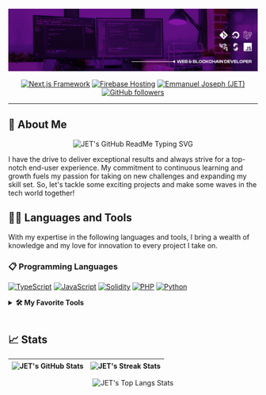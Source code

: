 <p align="center"><img alt="JET GitHub Readme Header" src="./public/media/jet-gh-readme-header.png" /></p>

<p align="center">
  <a href="https://nextjs.org" target="_blank"><img src="https://img.shields.io/badge/Framework-NextJS?logo=next.js&label=Next.js&color=8b15ba" alt="Next.js Framework" /></a>
  <a href="https://firebase.com" target="_blank"><img src="https://img.shields.io/badge/Hosting-Firebase?logo=firebase&label=Firebase&color=8b15ba" alt="Firebase Hosting" /></a>
  <a href="https://emmanueljet.com" target="_blank"><img src="https://img.shields.io/website?down_color=red&down_message=Offiline&label=Preview&up_color=8b15ba&up_message=Online&url=https%3A%2F%2Femmanueljet.com" alt="Emmanuel Joseph (JET)" /></a>
  <a href="https://github.com/emmanuelJet?tab=followers" target="_blank"><img src="https://img.shields.io/github/followers/emmanuelJet?logo=github&color=8b15ba&label=Followers" alt="GitHub followers" /></a>
</p>

---

## 🚀 About Me

<p align="center"><img src="https://readme-typing-svg.demolab.com?font=Open+Sans&pause=1000&color=8b15ba&center=true&vCenter=true&width=435&lines=Greetings%2C+fellow+tech+enthusiasts!;+I+am+Emmanuel+Joseph+(JET)%2C;a+Web+and+Blockchain+Developer." alt="JET's GitHub ReadMe Typing SVG" /></p>

I have the drive to deliver exceptional results and always strive for a top-notch end-user experience. My commitment to continuous learning and growth fuels my passion for taking on new challenges and expanding my skill set. So, let's tackle some exciting projects and make some waves in the tech world together!

## 👨‍💻 Languages and Tools

With my expertise in the following languages and tools, I bring a wealth of knowledge and my love for innovation to every project I take on.

### 📋 Programming Languages

<p>
  <a href="https://github.com/search?q=user%3AemmanuelJet+language%3Atypescript&type=repositories"><img alt="TypeScript" src="https://img.shields.io/badge/TypeScript-007ACC.svg?logo=typescript&logoColor=white" /></a>
  <a href="https://github.com/search?q=user%3AemmanuelJet+language%3Ajavascript&type=repositories"><img alt="JavaScript" src="https://img.shields.io/badge/JavaScript-F7DF1E.svg?logo=javascript&logoColor=black" /></a>
  <a href="https://github.com/search?q=user%3AemmanuelJet+language%3Asolidity&type=repositories"><img alt="Solidity" src="https://img.shields.io/badge/Solidity-%23363636.svg?logo=solidity&logoColor=white" /></a>
  <a href="https://github.com/search?q=blade+user%3AemmanuelJet+language%3Aphp+OR+user%3AemmanuelJet+language%3Ablade&type=repositories"><img alt="PHP" src="https://img.shields.io/badge/PHP-777BB4.svg?logo=php&logoColor=white" /></a>
  <a href="https://github.com/search?q=user%3AemmanuelJet+language%3Apython&type=repositories"><img alt="Python" src="https://img.shields.io/badge/Python-14354C.svg?logo=python&logoColor=white" /></a>
</p>

<details>
  <summary><b>🛠️ My Favorite Tools</b></summary>

  <h4>🧰 Frameworks and Libraries</h4>
  <p>
    <img alt="Laravel" src="https://img.shields.io/badge/laravel-%23FF2D20.svg?logo=laravel&logoColor=white" />
    <img alt="Next.js" src="https://img.shields.io/badge/Next.js-black?logo=next.js&logoColor=white" />
    <img alt="Node.js" src="https://img.shields.io/badge/Node.js-43853D.svg?logo=node.js&logoColor=white" />
    <img alt="Express.js" src="https://img.shields.io/badge/Express.js-black.svg?logo=node.js&logoColor=white" />
    <img alt="Foundry" src="https://custom-icon-badges.demolab.com/badge/Foundry-E8E8E8.svg?logo=foundry" />
    <img alt="Hardhat" src="https://custom-icon-badges.demolab.com/badge/Hardhat-CCB200.svg?logo=hardhat" />
    <img alt="Truffle" src="https://custom-icon-badges.demolab.com/badge/Truffle-5e464d.svg?logo=truffle" />
    <img alt="Vyper" src="https://custom-icon-badges.demolab.com/badge/Vyper-FFFFFF.svg?logo=vyper" />
    <img alt="Web3.js" src="https://custom-icon-badges.demolab.com/badge/Web3.js-000000.svg?logo=web3-js&logoColor=white" />
    <img alt="Ether.js" src="https://custom-icon-badges.demolab.com/badge/Ether.js-FFFFFF.svg?logo=ether-js&logoColor=white" />
    <img alt="Tailwind" src="https://img.shields.io/badge/Tailwind-38bdf8.svg?logo=tailwindcss&logoColor=white" />
    <img alt="Bootstrap" src="https://img.shields.io/badge/Bootstrap-7952B3.svg?logo=bootstrap&logoColor=white" />
    <img alt="Material Design" src="https://img.shields.io/badge/Material%20Design-0081CB.svg?logo=material-design&logoColor=white" />
  </p>

  <h4>🗄️ Databases and Cloud Hosting</h4>
  <p>
    <img alt="Google Cloud" src ="https://img.shields.io/badge/Google%20Cloud-DB4437.svg?logo=googlecloud&logoColor=white" />
    <img alt="DigitalOcean" src ="https://img.shields.io/badge/DigitalOcean-0167ff.svg?logo=digitalOcean&logoColor=white" />
    <img alt="Heroku" src="https://img.shields.io/badge/Heroku-430098.svg?logo=heroku&logoColor=white" />
    <img alt="Firebase" src ="https://img.shields.io/badge/Firebase-FFC400.svg?logo=firebase&logoColor=white" />
    <img alt="Vercel" src="https://img.shields.io/badge/Vercel-000000.svg?logo=vercel&logoColor=white" />
    <img alt="GitHub Pages" src="https://img.shields.io/badge/GitHub%20Pages-327FC7.svg?logo=github&logoColor=white" />
    <img alt="Netlify" src="https://img.shields.io/badge/netlify-%23000000.svg?logo=netlify&logoColor=#00C7B7" />
    <img alt="MongoDB" src ="https://img.shields.io/badge/MongoDB-4ea94b.svg?logo=mongodb&logoColor=white" />
    <img alt="MySQL" src="https://img.shields.io/badge/MySQL-00f.svg?logo=mysql&logoColor=white" />
    <img alt="PostgreSQL" src ="https://img.shields.io/badge/PostgreSQL-316192.svg?logo=postgresql&logoColor=white" />
  </p>

  <h4>💻 Software and Tools</h4>
  <p>
    <img alt="Google Chrome" src="https://img.shields.io/badge/Google%20Chrome-FF0000.svg?logo=GoogleChrome&logoColor=white" />
    <img alt="Android" src="https://img.shields.io/badge/Android-3DDC84?logo=android&logoColor=white" />
    <img alt="macOS" src="https://img.shields.io/badge/mac%20os-000000.svg?logo=macos&logoColor=F0F0F0" />
    <img alt="Ubuntu" src="https://img.shields.io/badge/Ubuntu-E95420.svg?logo=ubuntu&logoColor=white" />
    <img alt="Brave" src="https://img.shields.io/badge/-Brave-FB542B?logo=brave&logoColor=white" />
    <img alt="Discord" src="https://img.shields.io/badge/-Discord-5865F2.svg?logo=discord&logoColor=white" />
    <img alt="Git" src="https://img.shields.io/badge/Git-F05033.svg?logo=git&logoColor=white" />
    <img alt="GitHub Actions" src="https://img.shields.io/badge/GitHub%20Actions-2671E5.svg?logo=github%20actions&logoColor=white" />
    <img alt="GitLab" src="https://img.shields.io/badge/gitlab-%23181717.svg?logo=gitlab&logoColor=white" />
    <img alt="Google Sheets" src="https://img.shields.io/badge/Sheets-34A853.svg?logo=google%20sheets&logoColor=white" />
    <img alt="Postman" src="https://img.shields.io/badge/Postman-FF6C37?logo=postman&logoColor=white" />
    <img alt="Visual Studio Code" src="https://img.shields.io/badge/Visual%20Studio%20Code-0078d7.svg?logo=visual-studio-code&logoColor=white" />
    <img alt="Slack" src="https://img.shields.io/badge/Slack-4A154B.svg?logo=slack&logoColor=white" />
    <img alt="Notion" src="https://img.shields.io/badge/Notion-010101.svg?logo=notion&logoColor=white" />
    <img alt="Jira" src="https://img.shields.io/badge/jira-%230A0FFF.svg?logo=jira&logoColor=white" />
  </p>
</details>
<br />

## 📈 Stats

| <img align="center" src="https://github-readme-stats.vercel.app/api?username=emmanuelJet&show_icons=true&include_all_commits=true&count_private=true&theme=midnight-purple&hide_border=true&hide=contribs" alt="JET's GitHub Stats" /> | <img align="center" src="https://streak-stats.demolab.com?user=emmanuelJet&count_private=true&theme=midnight-purple&hide_border=true" alt="JET's Streak Stats" /> |
| ------------- | ------------- |

<p align="center">
  <img src="https://github-readme-stats.vercel.app/api/top-langs/?username=emmanuelJet&layout=compact&hide=erlang,java,html,elixir,css,go,dart,vue,c%23,hack,objective-c,kotlin&count_private=true&theme=midnight-purple&hide_border=true" alt="JET's Top Langs Stats" />
</p>
